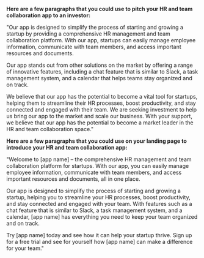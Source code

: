 **Here are a few paragraphs that you could use to pitch your HR and team collaboration app to an investor:**

"Our app is designed to simplify the process of starting and growing a startup by providing a comprehensive HR management and team collaboration platform. With our app, startups can easily manage employee information, communicate with team members, and access important resources and documents.

Our app stands out from other solutions on the market by offering a range of innovative features, including a chat feature that is similar to Slack, a task management system, and a calendar that helps teams stay organized and on track.

We believe that our app has the potential to become a vital tool for startups, helping them to streamline their HR processes, boost productivity, and stay connected and engaged with their team. We are seeking investment to help us bring our app to the market and scale our business. With your support, we believe that our app has the potential to become a market leader in the HR and team collaboration space."

**Here are a few paragraphs that you could use on your landing page to introduce your HR and team collaboration app:**

"Welcome to [app name] – the comprehensive HR management and team collaboration platform for startups. With our app, you can easily manage employee information, communicate with team members, and access important resources and documents, all in one place.

Our app is designed to simplify the process of starting and growing a startup, helping you to streamline your HR processes, boost productivity, and stay connected and engaged with your team. With features such as a chat feature that is similar to Slack, a task management system, and a calendar, [app name] has everything you need to keep your team organized and on track.

Try [app name] today and see how it can help your startup thrive. Sign up for a free trial and see for yourself how [app name] can make a difference for your team."
